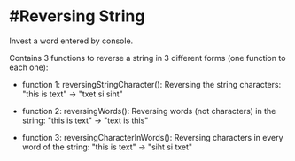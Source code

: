 #Reversing String
================

Invest a word entered by console.

Contains 3 functions to reverse a string in 3 different forms (one function to each one):

- function 1: reversingStringCharacter():
	Reversing the string characters: 
	"this is text" -> "txet si siht"

- function 2: reversingWords():
	Reversing words (not characters) in the string: 
	"this is text" -> "text is this"

- function 3: reversingCharacterInWords():
	Reversing characters in every word of the string: 
	"this is text" -> "siht si txet"
